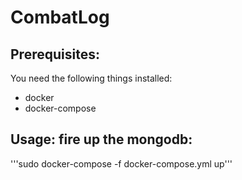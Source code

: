 # CombatLog

## Prerequisites:
You need the following things installed:
- docker
- docker-compose

## Usage: fire up the mongodb:
'''sudo docker-compose -f docker-compose.yml up'''
